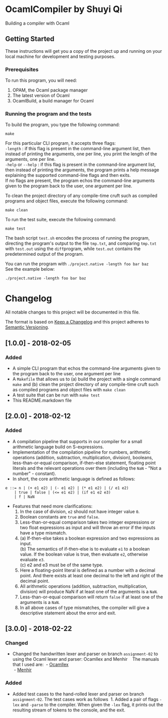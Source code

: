 # OcamlCompiler by Shuyi Qi
Building a compiler with Ocaml  
## Getting Started
These instructions will get you a copy of the project up and running on your local machine for development and testing purposes.  
### Prerequisites
To run this program, you will need:  
1. OPAM, the Ocaml package manager  
2. The latest version of Ocaml  
3. OcamlBuild, a build manager for Ocaml  
### Running the program and the tests
To build the program, you type the following command:  
```
make
```  
For this particular CLI program, it accepts three flags:  
```-length``` : if this flag is present in the command-line argument list, then instead of printing the arguments, one per line, you print the length of the arguments, one per line.  
```-help``` or ```--help``` :  if this flag is present in the command-line argument list, then instead of printing the arguments, the program prints a help message explaining the supported command-line flags and then exits.  
If no flags are present, the program echos the command-line arguments given to the program back to the user, one argument per line.  

To clean the project directory of any compile-time cruft such as compiled programs and object files, execute the following command:  
```
make clean
```
To run the test suite, execute the following command:  
```
make test
```  
The bash script ```test.sh``` encodes the process of running the program, directing the program's output to the file ```tmp.txt```, and comparing ```tmp.txt``` with ```test.out``` using the ```diff```program, while ```test.out``` contains the predetermined output of the program.
  
You can run the program with ```./project.native -length foo bar baz```  
See the example below:  
```
./project.native -length foo bar baz
```  
# Changelog  
All notable changes to this project will be documented in this file.  

The format is based on [Keep a Changelog](http://keepachangelog.com/en/1.0.0/)
and this project adheres to [Semantic Versioning](http://semver.org/spec/v2.0.0.html).  
  
## [1.0.0] - 2018-02-05  
### Added  
- A simple CLI program that echos the command-line arguments given to the program back to the user, one argument per line  
- A ```Makefile``` that allows us to (a) build the project with a single command ```make``` and (b) clean the project directory of any compile-time cruft such as compiled programs and object files with ```make clean```  
- A test suite that can be run with ```make test```  
- This README.markdown file

## [2.0.0] - 2018-02-12
### Added
- A compilation pipeline that supports in our compiler for a small arithmetic language build on S-expressions.  
- Implementation of the compilation pipeline for numbers, arithmetic operations (addition, subtraction, multiplication, division), booleans, less-than-or-equal comparison, if-then-else statement, floating point literals and the relevant operations over them (including the ```NaN``` - "Not a number" - constant).
- In short, the core arithmetic language is defined as follows:
```
e ::= n | (+ e1 e2) | (- e1 e2) | (* e1 e2) | (/ e1 e2)
    | true | false | (<= e1 e2) | (if e1 e2 e3)
    | f | NaN
```  
- Features that need more clarifications:
  1. In the case of division, ```e2``` should not have integer value ```0```.  
  2. Boolean constants are ```true``` and ```false```.  
  3. Less-than-or-equal comparison takes two integer expressions or two float expressions as input and will throw an error if the inputs have a type mismatch.  
  4. (a) If-then-else takes a boolean expression and two expressions as input.  
     (b) The semantics of if-then-else is to evaluate ```e1``` to a boolean value. If the boolean value is true, then evaluate ```e2```, otherwise evaluate ```e3```.  
     (c) e2 and e3 must be of the same type.
  5. Here a floating-point literal is defined as a number with a decimal point. And there exists at least one decimal to the left and right of the decimal point.
  6. All arithmetic operations (addition, subtraction, multiplication, division) will produce NaN if at least one of the arguments is a ```NaN```.
  7. Less-than-or-equal comparison will return ```false``` if at least one of the arguments is a ```NaN```.
  7. In all above cases of type mismatches, the compiler will give a descriptive statement about the error and exit.  

## [3.0.0] - 2018-02-22
### Changed
- Changed the handwritten lexer and parser on branch ```assignment-02``` to using the Ocaml lexer and parser: Ocamllex and Menhir  
  The manuals that I used are: 
  - [Ocamllex](https://courses.softlab.ntua.gr/compilers/2015a/ocamllex-tutorial.pdf)  
  - [Menhir](http://gallium.inria.fr/~fpottier/menhir/manual.pdf)  
### Added
- Added test cases to the hand-rolled lexer and parser on branch ```assignment-02```. The test cases work as follows
  1. Added a pair of flags ```-lex``` and ```-parse``` to the compiler. When given the ```-lex``` flag, it prints out the resulting stream of tokens to the console, and the exit.  

